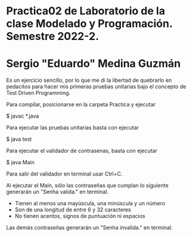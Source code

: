 # Practica02 de Laboratorio de la clase Modelado y Programación. Semestre 2022-2.

# Sergio "Eduardo" Medina Guzmán

Es un ejercicio sencillo, por lo que me di la libertad de quebrarlo en pedacitos para hacer mis primeras pruebas unitarias bajo el concepto de Test Driven Programming.

Para compilar, posicionarse en la carpeta Practica y ejecutar

$ javac *.java

Para ejecutar las pruebas unitarias basta con ejecutar

$ java test

Para ejecutar el validador de contrasenas, basta con ejecutar

$ java Main

Para salir del validador en terminal usar Ctrl+C.

Al ejecutar el Main, sólo las contraseñas que cumplan lo siguiente generarán un "Senha valida." en terminal.
- Tienen al menos una mayúscula, una minúscula y un número
- Son de una longitud de entre 6 y 32 caracteres
- No tienen acentos, signos de puntuación ni espacios

Las demás contraseñas generarán un "Senha invalida." en terminal.
